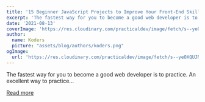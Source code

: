 ```yaml
---
title: '15 Beginner JavaScript Projects to Improve Your Front-End Skills!'
excerpt: 'The fastest way for you to become a good web developer is to practice. An excellent way to practice...'
date: '2021-08-13'
coverImage: 'https://res.cloudinary.com/practicaldev/image/fetch/s--yeOXQUJN--/c_imagga_scale,f_auto,fl_progressive,h_420,q_auto,w_1000/https://dev-to-uploads.s3.amazonaws.com/uploads/articles/pgzqkmwxxowxtuhjekk3.jpg'
author:
  name: Koders
  picture: "assets/blog/authors/koders.png"
ogImage:
  url: 'https://res.cloudinary.com/practicaldev/image/fetch/s--yeOXQUJN--/c_imagga_scale,f_auto,fl_progressive,h_420,q_auto,w_1000/https://dev-to-uploads.s3.amazonaws.com/uploads/articles/pgzqkmwxxowxtuhjekk3.jpg'
---
```


The fastest way for you to become a good web developer is to practice. An excellent way to practice...

[Read more](https://dev.to/codefoxx/15-beginner-javascript-projects-to-improve-your-front-end-skills-5bcj)
